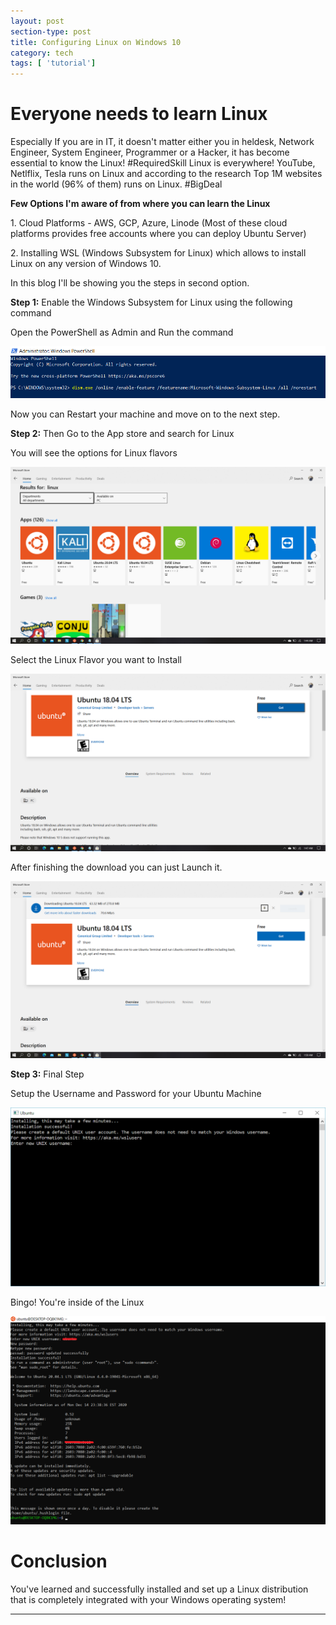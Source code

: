 ```yaml
---
layout: post
section-type: post
title: Configuring Linux on Windows 10
category: tech
tags: [ 'tutorial']
---
```


# Everyone needs to learn Linux

Especially If you are in IT, it doesn't matter either you in heldesk, Network Engineer, System Engineer, Programmer or a Hacker, it has become essential to know the Linux!
#RequiredSkill Linux is everywhere! YouTube, Netlflix, Tesla runs on Linux and according to the research Top 1M websites in the world (96% of them) runs on Linux. #BigDeal 

**Few Options I'm aware of from where you can learn the Linux**

<p style='text-align: left;'> 1. Cloud Platforms - AWS, GCP, Azure, Linode (Most of these cloud platforms provides free accounts where you can deploy Ubuntu Server) </p>
<p style='text-align: left;'> 2. Installing WSL (Windows Subsystem for Linux) which allows to install Linux on any version of Windows 10. </p>

In this blog I'll be showing you the steps in second option.

**Step 1:** Enable the Windows Subsystem for Linux using the following command

Open the PowerShell as Admin and Run the command

![PS!](/img/winl_1.png)

Now you can Restart your machine and move on to the next step.

**Step 2:** Then Go to the App store and search for Linux

You will see the options for Linux flavors

![PS1!](/img/winl_2.png)

Select the Linux Flavor you want to Install

![PS2!](/img/winl_3.png)

After finishing the download you can just Launch it.

![PS2!](/img/winl_4.png)

**Step 3:** Final Step

Setup the Username and Password for your Ubuntu Machine

![PS3!](/img/winl_5.png)

Bingo! You're inside of the Linux

![PS4!](/img/winu.png)


# Conclusion

You've learned and successfully installed and set up a Linux distribution that is completely integrated with your Windows operating system!

---
